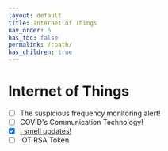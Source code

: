 ```yaml
---
layout: default
title: Internet of Things
nav_order: 6
has_toc: false
permalink: /:path/
has_children: true
---
```

# Internet of Things
- [ ] The suspicious frequency monitoring alert!
- [ ] COVID's Communication Technology!
- [x] [I smell updates!](I%20smell%20updates!/)
- [ ] IOT RSA Token